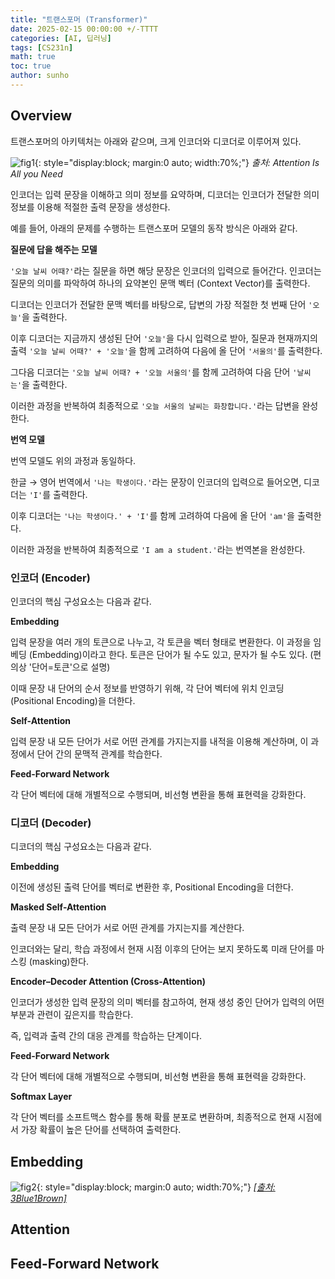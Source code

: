 ```yaml
---
title: "트랜스포머 (Transformer)"
date: 2025-02-15 00:00:00 +/-TTTT
categories: [AI, 딥러닝]
tags: [CS231n]
math: true
toc: true
author: sunho
---
```


## Overview

트랜스포머의 아키텍처는 아래와 같으며, 크게 인코더와 디코더로 이루어져 있다.

![fig1](dl/transformer/1.png){: style="display:block; margin:0 auto; width:70%;"}
_출처: Attention Is All you Need_

인코더는 입력 문장을 이해하고 의미 정보를 요약하며, 디코더는 인코더가 전달한 의미 정보를 이용해 적절한 출력 문장을 생성한다.

예를 들어, 아래의 문제를 수행하는 트랜스포머 모델의 동작 방식은 아래와 같다.

**질문에 답을 해주는 모델**

`'오늘 날씨 어때?'`라는 질문을 하면 해당 문장은 인코더의 입력으로 들어간다. 인코더는 질문의 의미를 파악하여 하나의 요약본인 문맥 벡터 (Context Vector)를 출력한다.

디코더는 인코더가 전달한 문맥 벡터를 바탕으로, 답변의 가장 적절한 첫 번째 단어 `'오늘'`을 출력한다.

이후 디코더는 지금까지 생성된 단어 `'오늘'`을 다시 입력으로 받아, 질문과 현재까지의 출력 `'오늘 날씨 어때?' + '오늘'`을 함께 고려하여 다음에 올 단어 `'서울의'`를 출력한다.

그다음 디코더는 `'오늘 날씨 어때? + '오늘 서울의'`를 함께 고려하여 다음 단어 `'날씨는'`을 출력한다.

이러한 과정을 반복하여 최종적으로 `'오늘 서울의 날씨는 화창합니다.'`라는 답변을 완성한다.

**번역 모델**

번역 모델도 위의 과정과 동일하다.

한글 → 영어 번역에서 `'나는 학생이다.'`라는 문장이 인코더의 입력으로 들어오면, 디코더는 `'I'`를 출력한다.

이후 디코더는 `'나는 학생이다.' + 'I'`를 함께 고려하여 다음에 올 단어 `'am'`을 출력한다.

이러한 과정을 반복하여 최종적으로 `'I am a student.'`라는 번역본을 완성한다.

### 인코더 (Encoder)

인코더의 핵심 구성요소는 다음과 같다.

**Embedding**

입력 문장을 여러 개의 토큰으로 나누고, 각 토큰을 벡터 형태로 변환한다. 이 과정을 임베딩 (Embedding)이라고 한다. 토큰은 단어가 될 수도 있고, 문자가 될 수도 있다. (편의상 '단어=토큰'으로 설명)

이때 문장 내 단어의 순서 정보를 반영하기 위해, 각 단어 벡터에 위치 인코딩 (Positional Encoding)을 더한다.

**Self-Attention**

입력 문장 내 모든 단어가 서로 어떤 관계를 가지는지를 내적을 이용해 계산하며, 이 과정에서 단어 간의 문맥적 관계를 학습한다.

**Feed-Forward Network**

각 단어 벡터에 대해 개별적으로 수행되며, 비선형 변환을 통해 표현력을 강화한다.

### 디코더 (Decoder)

디코더의 핵심 구성요소는 다음과 같다.

**Embedding**

이전에 생성된 출력 단어를 벡터로 변환한 후, Positional Encoding을 더한다.

**Masked Self-Attention**

출력 문장 내 모든 단어가 서로 어떤 관계를 가지는지를 계산한다. 

인코더와는 달리, 학습 과정에서 현재 시점 이후의 단어는 보지 못하도록 미래 단어를 마스킹 (masking)한다.

**Encoder–Decoder Attention (Cross-Attention)**

인코더가 생성한 입력 문장의 의미 벡터를 참고하여, 현재 생성 중인 단어가 입력의 어떤 부분과 관련이 깊은지를 학습한다.

즉, 입력과 출력 간의 대응 관계를 학습하는 단계이다.

**Feed-Forward Network**

각 단어 벡터에 대해 개별적으로 수행되며, 비선형 변환을 통해 표현력을 강화한다.

**Softmax Layer**

각 단어 벡터를 소프트맥스 함수를 통해 확률 분포로 변환하며, 최종적으로 현재 시점에서 가장 확률이 높은 단어를 선택하여 출력한다.

## Embedding

![fig2](dl/transformer/2.png){: style="display:block; margin:0 auto; width:70%;"}
_[[출처: 3Blue1Brown]](https://www.youtube.com/watch?v=wjZofJX0v4M&list=PLZHQObOWTQDNU6R1_67000Dx_ZCJB-3pi&index=6)_

## Attention

## Feed-Forward Network
